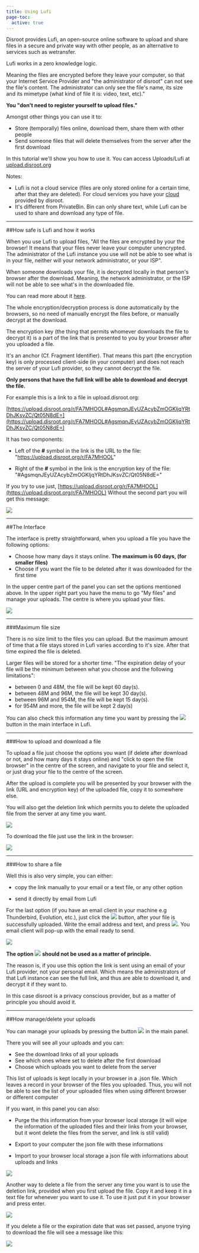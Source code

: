 ```yaml
---
title: Using Lufi
page-toc:
  active: true
---
```

Disroot provides Lufi, an open-source online software to upload and share files in a secure and private way with other people, as an alternative to services such as wetransfer.

Lufi works in a zero knowledge logic.

Meaning the files are encrypted before they leave your computer, so that your Internet Service Provider and "the administrator of disroot" can not see the file's content. The administrator can only see the file's name, its size and its mimetype (what kind of file it is: video, text, etc)."

**You "don't need to register yourself to upload files."**

Amongst other things you can use it to:

   - Store (temporally) files online, download them, share them with other people
   - Send someone files that will delete themselves from the server after the first download

In this tutorial we'll show you how to use it. You can access Uploads/Lufi at [upload.disroot.org](https://upload.disroot.org)

Notes:

- Lufi is not a cloud service (files are only stored online for a certain time, after that they are deleted). For cloud services you have your [cloud](http://https//:cloud.disroot.org) provided by disroot.
- It's different from PrivateBin. Bin can only share text, while Lufi can be used to share and download any type of file.

----------

##How safe is Lufi and how it works<a name="safe"></a>

When you use Lufi to upload files, "All the files are encrypted by your the browser! It means that your files never leave your computer unencrypted. The administrator of the Lufi instance you use will not be able to see what is in your file, neither will your network administrator, or your ISP".

When someone downloads your file, it is decrypted locally in that person's browser after the download. Meaning, the network administrator, or the ISP will not be able to see what's in the downloaded file.

You can read more about it [here](https://git.framasoft.org/luc/lufi).

The whole encryption/decryption process is done automatically by the browsers, so no need of manually encrypt the files before, or manually decrypt at the download.

The encryption key (the thing that permits whomever downloads the file to decrypt it) is a part of the link that is presented to you by your browser after you uploaded a file.

It's an anchor (Cf. Fragment Identifier). That means this part (the encryption key) is only processed client-side (in your computer) and does not reach the server of your Lufi provider, so they cannot decrypt the file.

**Only persons that have the full link will be able to download and decrypt the file.**

For example this is a link to a file in upload.disroot.org:

[https://upload.disroot.org/r/FA7MHOOL#AgsmqnJEyUZAcybZmOGKljqYRtDhJKsvZC/Qt05N8dE=](https://upload.disroot.org/r/FA7MHOOL#AgsmqnJEyUZAcybZmOGKljqYRtDhJKsvZC/Qt05N8dE=)

It has two components:

* Left of the **#** symbol in the link is the URL to the file:
"https://upload.disroot.org/r/FA7MHOOL"

* Right of the **#** symbol in the link is the encryption key of the file:
"#AgsmqnJEyUZAcybZmOGKljqYRtDhJKsvZC/Qt05N8dE="


If you try to use just, [https://upload.disroot.org/r/FA7MHOOL](https://upload.disroot.org/r/FA7MHOOL)
Without the second part you will get this message:

![](lufi01.png)



----------
##The Interface<a name="panel"></a>

The interface is pretty straightforward, when you upload a file you have the following options:

* Choose how many days it stays online. **The maximum is 60 days, (for smaller files)**
* Choose if you want the file to be deleted after it was downloaded for the first time

In the upper centre part of the panel you can set the options mentioned above. In the upper right part you have the menu to go "My files" and manage your uploads. The centre is where you upload your files.

![](lufi02.png)

----------

###Maximum file size<a name="filesize"></a>

There is no size limit to the files you can upload. But the maximum amount of time that a file stays stored in Lufi varies according to it's size. After that time expired the file is deleted.

Larger files will be stored for a shorter time. "The expiration delay of your file will be the minimum between what you choose and the following limitations":

* between 0 and 48M, the file will be kept 60 day(s).
* between 48M and 96M, the file will be kept 30 day(s).
* between 96M and 954M, the file will be kept 15 day(s).
* for 954M and more, the file will be kept 2 day(s)

You can also check this information any time you want by pressing the ![](lufi03.png?resize=30,24) button in the main interface in Lufi.

----------

###How to upload and download a file<a name="upadndown"></a>

To upload a file just choose the options you want (if delete after download or not, and how many days it stays online) and "click to open the file browser" in the centre of the screen, and navigate to your file and select it, or just drag your file to the centre of the screen.

After the upload is complete you will be presented by your browser with the link (URL and encryption key) of the uploaded file, copy it to somewhere else.

You will also get the deletion link which permits you to delete the uploaded file from the server at any time you want.

![](lufi1.gif)

To download the file just use the link in the browser:

![](lufi2.gif)



----------


###How to share a file<a name="spampeople"></a>

Well this is also very simple, you can either:

* copy the link manually to your email or a text file, or any other option

* send it directly by email from Lufi

For the last option (if you have an email client in your machine e.g Thunderbird, Evolution, etc.), just click the ![](lufi04.png?resize=200,30) button, after your file is successfully uploaded. Write the email address and text, and press ![](lufi05.png?resize=280,30). You email client will pop-up with the email ready to send.

![](lufi3.gif)

**The option** ![](lufi06.png?resize=180,25) **should not be used as a matter of principle.**

The reason is, if you use this option the link is sent using an email of your Lufi provider, not your personal email. Which means the administrators of that Lufi instance can see the full link, and thus are able to download it, and decrypt it if they want to.

In this case disroot is a privacy conscious provider, but as a matter of principle you should avoid it.  



----------

##How manage/delete your uploads<a name="links"></a>

You can manage your uploads by pressing the button ![](lufi07.png?resize=60,40) in the main panel.

There you will see all your uploads and you can:

* See the download links of all your uploads
* See which ones where set to delete after the first download
* Choose which uploads you want to delete from the server

 This list of uploads is kept locally in your browser in a .json file. Which leaves a record in your browser of the files you uploaded. Thus, you will not be able to see the list of your uploaded files when using different browser or different computer

If you want, in this panel you can also:

* Purge the this information from your browser local storage (it will wipe the information of the uploaded files and their links from your browser, but it wont delete the files from the server, and link is still valid)

* Export to your computer the json file with these informations

* Import to your browser local storage a json file with informations about uploads and links

![](lufi4.gif)

Another way to delete a file from the server any time you want is to use the deletion link, provided when you first upload the file. Copy it and keep it in a text file for whenever you want to use it.
To use it just put it in your browser and press enter.

![](lufi08.png)

If you delete a file or the expiration date that was set passed, anyone trying to download the file will see a message like this:

![](lufi09.png)
